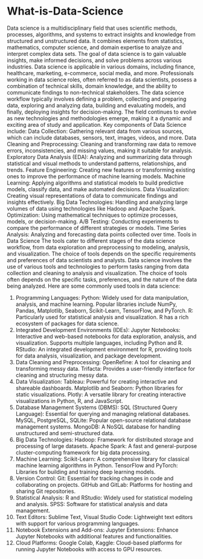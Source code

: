 # What-is-Data-Science

Data science is a multidisciplinary field that uses scientific methods, processes, algorithms, and systems to extract insights and knowledge from structured and unstructured data. It combines elements from statistics, mathematics, computer science, and domain expertise to analyze and interpret complex data sets. The goal of data science is to gain valuable insights, make informed decisions, and solve problems across various industries.
Data science is applicable in various domains, including finance, healthcare, marketing, e-commerce, social media, and more. Professionals working in data science roles, often referred to as data scientists, possess a combination of technical skills, domain knowledge, and the ability to communicate findings to non-technical stakeholders.
The data science workflow typically involves defining a problem, collecting and preparing data, exploring and analyzing data, building and evaluating models, and finally, deploying insights for decision-making. The field continues to evolve as new technologies and methodologies emerge, making it a dynamic and exciting area of study and application.
Key components of Data Science include:
Data Collection: Gathering relevant data from various sources, which can include databases, sensors, text, images, videos, and more.
Data Cleaning and Preprocessing: Cleaning and transforming raw data to remove errors, inconsistencies, and missing values, making it suitable for analysis.
Exploratory Data Analysis (EDA): Analyzing and summarizing data through statistical and visual methods to understand patterns, relationships, and trends.
Feature Engineering: Creating new features or transforming existing ones to improve the performance of machine learning models.
Machine Learning: Applying algorithms and statistical models to build predictive models, classify data, and make automated decisions.
Data Visualization: Creating visual representations of data to communicate findings and insights effectively.
Big Data Technologies: Handling and analyzing large volumes of data using technologies like Hadoop and Apache Spark.
Optimization: Using mathematical techniques to optimize processes, models, or decision-making.
A/B Testing: Conducting experiments to compare the performance of different strategies or models.
Time Series Analysis: Analyzing and forecasting data points collected over time.
Tools in Data Science
The tools cater to different stages of the data science workflow, from data exploration and preprocessing to modeling, analysis, and visualization. The choice of tools depends on the specific requirements and preferences of data scientists and analysts.
Data science involves the use of various tools and technologies to perform tasks ranging from data collection and cleaning to analysis and visualization. The choice of tools often depends on the specific tasks, preferences, and the nature of the data being analyzed. Here are some commonly used tools in data science:
1.	Programming Languages:
Python: Widely used for data manipulation, analysis, and machine learning. Popular libraries include NumPy, Pandas, Matplotlib, Seaborn, Scikit-Learn, TensorFlow, and PyTorch.
R: Particularly used for statistical analysis and visualization. R has a rich ecosystem of packages for data science.
2.	Integrated Development Environments (IDEs):
Jupyter Notebooks: Interactive and web-based notebooks for data exploration, analysis, and visualization. Supports multiple languages, including Python and R.
RStudio: An integrated development environment for R, providing tools for data analysis, visualization, and package development.
3.	Data Cleaning and Preprocessing:
OpenRefine: A tool for cleaning and transforming messy data.
Trifacta: Provides a user-friendly interface for cleaning and structuring messy data.
4.	Data Visualization:
Tableau: Powerful for creating interactive and shareable dashboards.
Matplotlib and Seaborn: Python libraries for static visualizations.
Plotly: A versatile library for creating interactive visualizations in Python, R, and JavaScript.
5.	Database Management Systems (DBMS):
SQL (Structured Query Language): Essential for querying and managing relational databases.
MySQL, PostgreSQL, SQLite: Popular open-source relational database management systems.
MongoDB: A NoSQL database for handling unstructured and semi-structured data.
6.	Big Data Technologies:
Hadoop: Framework for distributed storage and processing of large datasets.
Apache Spark: A fast and general-purpose cluster-computing framework for big data processing.
7.	Machine Learning:
Scikit-Learn: A comprehensive library for classical machine learning algorithms in Python.
TensorFlow and PyTorch: Libraries for building and training deep learning models.
8.	Version Control:
Git: Essential for tracking changes in code and collaborating on projects.
GitHub and GitLab: Platforms for hosting and sharing Git repositories.
9.	Statistical Analysis:
R and RStudio: Widely used for statistical modeling and analysis.
SPSS: Software for statistical analysis and data management.
10.	Text Editors:
Sublime Text, Visual Studio Code: Lightweight text editors with support for various programming languages.
11.	Notebook Extensions and Add-ons:
Jupyter Extensions: Enhance Jupyter Notebooks with additional features and functionalities.
12.	Cloud Platforms:
Google Colab, Kaggle: Cloud-based platforms for running Jupyter Notebooks with access to GPU resources.









